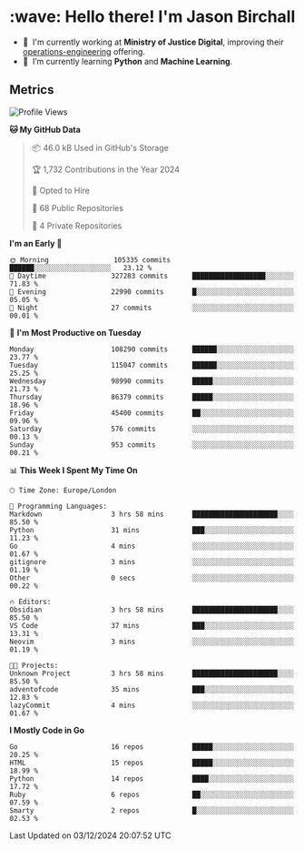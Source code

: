 <h1 align="left" id="jason-title">:wave: Hello there! I'm Jason Birchall</h1>

- :office: &nbsp;I'm currently working at **Ministry of Justice Digital**, improving their [operations-engineering](https://github.com/ministryofjustice/operations-engineering) offering.
- :seedling: &nbsp;I’m currently learning **Python** and **Machine Learning**.

<h2>Metrics</h2>

<!--START_SECTION:waka-->
![Profile Views](http://img.shields.io/badge/Profile%20Views-0-blue)

**🐱 My GitHub Data** 

> 📦 46.0 kB Used in GitHub's Storage 
 > 
> 🏆 1,732 Contributions in the Year 2024
 > 
> 💼 Opted to Hire
 > 
> 📜 68 Public Repositories 
 > 
> 🔑 4 Private Repositories 
 > 
**I'm an Early 🐤** 

```text
🌞 Morning                105335 commits      ██████░░░░░░░░░░░░░░░░░░░   23.12 % 
🌆 Daytime                327283 commits      ██████████████████░░░░░░░   71.83 % 
🌃 Evening                22990 commits       █░░░░░░░░░░░░░░░░░░░░░░░░   05.05 % 
🌙 Night                  27 commits          ░░░░░░░░░░░░░░░░░░░░░░░░░   00.01 % 
```
📅 **I'm Most Productive on Tuesday** 

```text
Monday                   108290 commits      ██████░░░░░░░░░░░░░░░░░░░   23.77 % 
Tuesday                  115047 commits      ██████░░░░░░░░░░░░░░░░░░░   25.25 % 
Wednesday                98990 commits       █████░░░░░░░░░░░░░░░░░░░░   21.73 % 
Thursday                 86379 commits       █████░░░░░░░░░░░░░░░░░░░░   18.96 % 
Friday                   45400 commits       ██░░░░░░░░░░░░░░░░░░░░░░░   09.96 % 
Saturday                 576 commits         ░░░░░░░░░░░░░░░░░░░░░░░░░   00.13 % 
Sunday                   953 commits         ░░░░░░░░░░░░░░░░░░░░░░░░░   00.21 % 
```


📊 **This Week I Spent My Time On** 

```text
🕑︎ Time Zone: Europe/London

💬 Programming Languages: 
Markdown                 3 hrs 58 mins       █████████████████████░░░░   85.50 % 
Python                   31 mins             ███░░░░░░░░░░░░░░░░░░░░░░   11.23 % 
Go                       4 mins              ░░░░░░░░░░░░░░░░░░░░░░░░░   01.67 % 
gitignore                3 mins              ░░░░░░░░░░░░░░░░░░░░░░░░░   01.19 % 
Other                    0 secs              ░░░░░░░░░░░░░░░░░░░░░░░░░   00.22 % 

🔥 Editors: 
Obsidian                 3 hrs 58 mins       █████████████████████░░░░   85.50 % 
VS Code                  37 mins             ███░░░░░░░░░░░░░░░░░░░░░░   13.31 % 
Neovim                   3 mins              ░░░░░░░░░░░░░░░░░░░░░░░░░   01.19 % 

🐱‍💻 Projects: 
Unknown Project          3 hrs 58 mins       █████████████████████░░░░   85.50 % 
adventofcode             35 mins             ███░░░░░░░░░░░░░░░░░░░░░░   12.83 % 
lazyCommit               4 mins              ░░░░░░░░░░░░░░░░░░░░░░░░░   01.67 % 
```

**I Mostly Code in Go** 

```text
Go                       16 repos            █████░░░░░░░░░░░░░░░░░░░░   20.25 % 
HTML                     15 repos            █████░░░░░░░░░░░░░░░░░░░░   18.99 % 
Python                   14 repos            ████░░░░░░░░░░░░░░░░░░░░░   17.72 % 
Ruby                     6 repos             ██░░░░░░░░░░░░░░░░░░░░░░░   07.59 % 
Smarty                   2 repos             █░░░░░░░░░░░░░░░░░░░░░░░░   02.53 % 
```




 Last Updated on 03/12/2024 20:07:52 UTC
<!--END_SECTION:waka-->

<!-- links -->

[issues page]: https://github.com/jasonBirchall/jasonBirchall/issues "jasonBirchall/issues"
